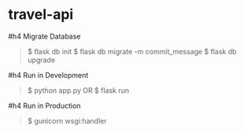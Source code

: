 # travel-api

#h4 Migrate Database

> $ flask db init
> $ flask db migrate -m commit_message
> $ flask db upgrade

#h4 Run in Development
> $ python app.py OR 
> $ flask run

#h4 Run in Production
> $ gunicorn wsgi:handler